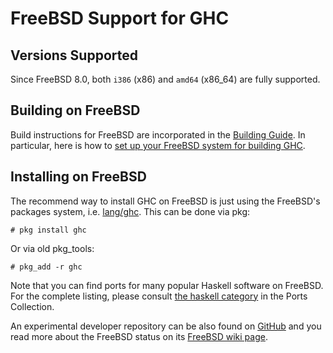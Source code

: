 # FreeBSD Support for GHC

## Versions Supported


Since FreeBSD 8.0, both `i386` (x86) and `amd64` (x86_64) are fully supported.

## Building on FreeBSD


Build instructions for FreeBSD are incorporated in the [Building Guide](building).  In particular, here is how to [set up your FreeBSD system for building GHC](building/preparation/free-bsd).

## Installing on FreeBSD


The recommend way to install GHC on FreeBSD is just using the FreeBSD's packages system, i.e. [lang/ghc](https://www.freshports.org/lang/ghc). This can be done via pkg:

```wiki
# pkg install ghc
```

Or via old pkg_tools:

```wiki
# pkg_add -r ghc
```





Note that you can find ports for many popular Haskell software on FreeBSD.  For the complete listing, please consult [the haskell category](http://www.freshports.org/haskell) in the Ports Collection.


An experimental developer repository can be also found on [GitHub](https://github.com/freebsd-haskell/freebsd-haskell) and you read more about the FreeBSD status on its [ FreeBSD wiki page](https://wiki.freebsd.org/Haskell).